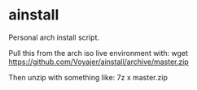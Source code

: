 # ainstall
Personal arch install script.

Pull this from the arch iso live environment with:
wget https://github.com/Voyajer/ainstall/archive/master.zip

Then unzip with something like:
7z x master.zip
